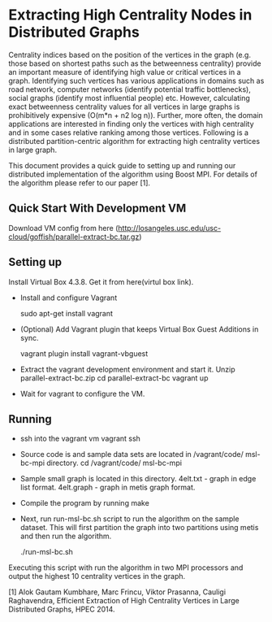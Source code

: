 Extracting High Centrality Nodes in Distributed Graphs
=======================================================
 
Centrality indices based on the position of the vertices in the graph (e.g. those based on shortest paths such as the betweenness centrality) provide an important measure of identifying high value or critical vertices in a graph. Identifying such vertices has various applications in domains such as road network, computer networks (identify potential traffic bottlenecks), social graphs (identify most influential people) etc.
However, calculating exact betweenness centrality values for all vertices in large graphs is prohibitively expensive (O(m*n + n2 log n)). Further, more often, the domain applications are interested in finding only the vertices with high centrality and in some cases relative ranking among those vertices. 
Following is a distributed partition-centric algorithm for extracting high centrality vertices in large graph.

This document provides a quick guide to setting up and running our distributed implementation of the algorithm using Boost MPI. For details of the algorithm please refer to our paper [1].

Quick Start With Development VM 
-------------------------------
Download VM config from here (http://losangeles.usc.edu/usc-cloud/goffish/parallel-extract-bc.tar.gz)

Setting up 
----------

Install Virtual Box 4.3.8. Get it from here(virtul box link).

* Install and configure Vagrant

	sudo apt-get install vagrant

* (Optional) Add Vagrant plugin that keeps Virtual Box Guest Additions in sync.

	vagrant plugin install vagrant-vbguest

* Extract the vagrant development environment and start it.
	Unzip parallel-extract-bc.zip
	cd parallel-extract-bc
	vagrant up

* Wait for vagrant to configure the VM.

Running
-------
* ssh into the vagrant vm
	vagrant ssh

* Source code is and sample data sets are located in /vagrant/code/ msl-bc-mpi directory. 
	cd /vagrant/code/ msl-bc-mpi

* Sample small graph is located in this directory.
4elt.txt - graph in edge list format. 
4elt.graph - graph in metis graph format. 

* Compile the program by running make 

* Next, run run-msl-bc.sh script to run the algorithm on the sample dataset. This will first partition the graph into two partitions using metis and then run the algorithm.

	./run-msl-bc.sh

Executing this script with run the algorithm in two MPI processors and output the highest 10 centrality vertices in the graph.


[1] Alok Gautam Kumbhare, Marc Frincu, Viktor Prasanna, Cauligi Raghavendra, Efficient Extraction of High Centrality Vertices in Large Distributed Graphs, HPEC 2014.
